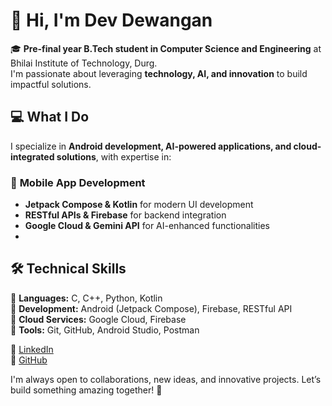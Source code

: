 # 👋 Hi, I'm Dev Dewangan  

🎓 **Pre-final year B.Tech student in Computer Science and Engineering** at Bhilai Institute of Technology, Durg.  
I'm passionate about leveraging **technology, AI, and innovation** to build impactful solutions.  

## 💻 What I Do  

I specialize in **Android development, AI-powered applications, and cloud-integrated solutions**, with expertise in:  

### 🔹 **Mobile App Development**
- **Jetpack Compose & Kotlin** for modern UI development  
- **RESTful APIs & Firebase** for backend integration  
- **Google Cloud & Gemini API** for AI-enhanced functionalities
-  

## 🛠️ Technical Skills  
🔹 **Languages:** C, C++, Python, Kotlin  
🔹 **Development:** Android (Jetpack Compose), Firebase, RESTful API  
🔹 **Cloud Services:** Google Cloud, Firebase  
🔹 **Tools:** Git, GitHub, Android Studio, Postman  


🔗 [LinkedIn](https://www.linkedin.com/in/devdewangan)  
📂 [GitHub](https://github.com/DevDewangan16)  

I'm always open to collaborations, new ideas, and innovative projects. Let’s build something amazing together! 🚀

